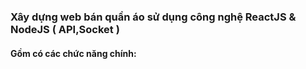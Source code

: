 <h3>Xây dựng web bán quần áo sử dụng công nghệ ReactJS & NodeJS ( API,Socket )</h3>
<h4>    Gồm có các chức năng chính: </h4>
